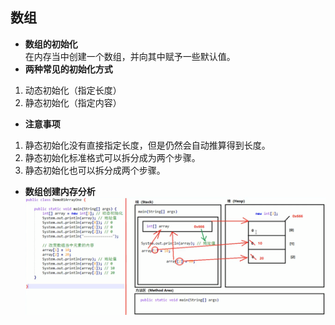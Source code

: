 ## 数组
- **数组的初始化**  
在内存当中创建一个数组，并向其中赋予一些默认值。
- **两种常见的初始化方式**
1. 动态初始化（指定长度）
2. 静态初始化（指定内容）
- **注意事项**
1. 静态初始化没有直接指定长度，但是仍然会自动推算得到长度。
2. 静态初始化标准格式可以拆分成为两个步骤。
3. 静态初始化也可以拆分成两个步骤。
- **数组创建内存分析**  
![](./Pics/数组1.png)
